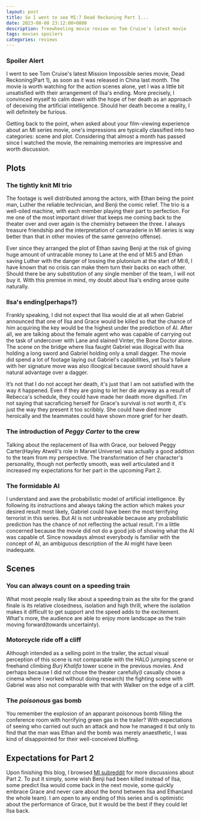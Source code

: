 ```yaml
---
layout: post
title: So I went to see MI:7 Dead Reckoning Part 1...
date: 2023-08-08 23:12:00+0800
description: freewheeling movie review on Tom Cruise's latest movie
tags: movies spoilers
categories: reviews
---
```

### Spoiler Alert

I went to see Tom Cruise's latest Mission Impossible series movie, Dead Reckoning(Part 1), as soon as it was released in China last month. The movie is worth watching for the action scenes alone, yet I was a little bit unsatisfied with their arrangement of Ilsa's ending. More precisely, I convinced myself to calm down with the hope of her death as an approach of deceiving the artificial intelligence. Should her death become a reality, I will definitely be furious.

Getting back to the point, when asked about your film-viewing experience about an MI series movie, one's impressions are typically classified into two categories: scene and plot. Considering that almost a month has passed since I watched the movie, the remaining memories are impressive and worth discussion.

## Plots

### The tightly knit MI trio

The footage is well distributed among the actors, with Ethan being the point man, Luther the reliable technician, and Benji the comic relief. The trio is a well-oiled machine, with each member playing their part to perfection. For me one of the most important driver that keeps me coming back to the theater over and over again is the chemistry between the three. I always treasure friendship and the interpretation of camaraderie in MI series is way better than that in other movies of the same genre(no offense).

Ever since they arranged the plot of Ethan saving Benji at the risk of giving huge amount of untracable money to Lane at the end of MI:5 and Ethan saving Luther with the danger of lossing the plutonium at the start of MI:6, I have known that no crisis can make them turn their backs on each other. Should there be any substitution of any single member of the team, I will not buy it. With this premise in mind, my doubt about Ilsa's ending arose quite naturally.

### Ilsa's ending(perhaps?)

Frankly speaking, I did not expect that Ilsa would die at all when Gabriel announced that one of Ilsa and Grace would be killed so that the chance of him acquiring the key would be the highest under the prediction of AI. After all, we are talking about the female agent who was capable of carrying out the task of undercover with Lane and slained Vinter, the Bone Doctor alone. The scene on the bridge where Ilsa faught Gabriel was illogical with Ilsa holding a long sword and Gabriel holding only a small dagger. The movie did spend a lot of footage laying out Gabriel's capabilities, yet Ilsa's failure with her signature move was also illoogical because sword should have a natural advantage over a dagger.

It’s not that I do not accept her death, it's just that I am not satisfied with the way it happened. Even if they are going to let her die anyway as a result of Rebecca's schedule, they could have made her death more dignified. I'm not saying that sacraficing herself for Grace's survival is not worth it, it's just the way they present it too scribbly. She could have died more heroically and the teammates could have shown more grief for her death.

### The introduction of *Peggy Carter* to the crew

Talking about the replacement of Ilsa with Grace, our beloved Peggy Carter(Hayley Atwell's role in Marvel Universe) was actually a good addition to the team from my perspective. The transformation of her character's personality, though not perfectly smooth, was well articulated and it increased my expectations for her part in the upcoming Part 2. 

### The formidable AI

I understand and awe the probabilistic model of artificial intelligence. By following its instructions and always taking the action which makes your desired result most likely, Gabriel could have been the most terrifying terrorist in this series. But AI is not unbreakable because any probabilistic prediction has the chance of not reflecting the actual result. I'm a little concerned because the movie did not do a good job of showing what the AI was capable of. Since nowadays almost everybody is familiar with the concept of AI, an ambiguous description of the AI might have been inadequate.

## Scenes

### You can always count on a speeding train

What most people really like about a speeding train as the site for the grand finale is its relative closedness, isolation and high thrill, where the isolation makes it difficult to get support and the speed adds to the excitement. What's more, the audience are able to enjoy more landscape as the train moving forward(towards uncertainty). 

### Motorcycle ride off a cliff

Although intended as a selling point in the trailer, the actual visual perception of this scene is not comparable 
with the HALO jumping scene or freehand climbing *Burj Khalifa* tower scene in the previous movies. And perhaps because I did not chose the theater carefully(I casually chose a cinema where I worked without doing research) the fighting scene with Gabriel was also not comparable with that with Walker on the edge of a cliff.
### The *poisonous* gas bomb

You remember the explosion of an apparant poisonous bomb filling the conference room with horrifying green gas in the trailer? With expectations of seeing who carried out such an attack and how he managed it but only to find that the man was Ethan and the bomb was merely anaesthetic, I was kind of disappointed for their well-conceived bluffing.

## Expectations for Part 2

Upon finishing this blog, I browsed [MI subreddit](https://www.reddit.com/r/Mission_Impossible/) for more discussions about Part 2. To put it simply, some wish Benji had been killed instead of Ilsa, some predict Ilsa would come back in the next movie, some quickly embrace Grace and never care about the bond between Ilsa and Ethan(and the whole team). I am open to any ending of this series and is optimistic about the performance of Grace, but it would be the best if they could let Ilsa back. 